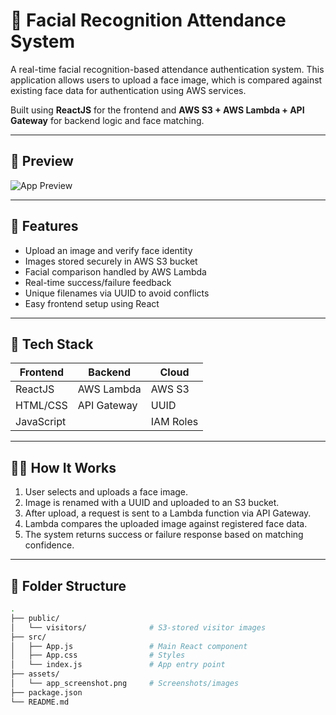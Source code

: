 # 🧠 Facial Recognition Attendance System

A real-time facial recognition-based attendance authentication system. This application allows users to upload a face image, which is compared against existing face data for authentication using AWS services.

Built using **ReactJS** for the frontend and **AWS S3 + AWS Lambda + API Gateway** for backend logic and face matching.

---

## 📸 Preview

![App Preview](./assets/app_screenshot.png)

---

## 🚀 Features

- Upload an image and verify face identity
- Images stored securely in AWS S3 bucket
- Facial comparison handled by AWS Lambda
- Real-time success/failure feedback
- Unique filenames via UUID to avoid conflicts
- Easy frontend setup using React

---

## 🔧 Tech Stack

| Frontend | Backend | Cloud |
|----------|---------|-------|
| ReactJS  | AWS Lambda | AWS S3 |
| HTML/CSS | API Gateway | UUID |
| JavaScript | | IAM Roles |

---

## 🧑‍💻 How It Works

1. User selects and uploads a face image.
2. Image is renamed with a UUID and uploaded to an S3 bucket.
3. After upload, a request is sent to a Lambda function via API Gateway.
4. Lambda compares the uploaded image against registered face data.
5. The system returns success or failure response based on matching confidence.

---

## 📁 Folder Structure

```bash
.
├── public/
│   └── visitors/              # S3-stored visitor images
├── src/
│   ├── App.js                 # Main React component
│   ├── App.css                # Styles
│   └── index.js               # App entry point
├── assets/
│   └── app_screenshot.png     # Screenshots/images
├── package.json
└── README.md
